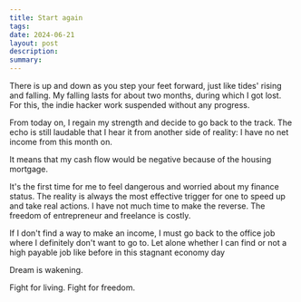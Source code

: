 ```yaml
---
title: Start again
tags: 
date: 2024-06-21
layout: post
description: 
summary:
---
```


There is up and down as you step your feet forward, just like tides' rising and falling. My falling lasts for about two months, during which I got lost. For this, the indie hacker work suspended without any progress. 

From today on, I regain my strength and decide to go back to the track. The echo is still laudable that I hear it from another side of reality: I have no net income from this month on. 

It means that my cash flow would be negative because of the housing mortgage. 

It's the first time for me to feel dangerous and worried about my finance status. The reality is always the most effective trigger for one to speed up and take real actions. I have not much time to make the reverse. The freedom of entrepreneur and freelance is costly. 

If I don't find a way to make an income, I must go back to the office job where I definitely don't want to go to. Let alone whether I can find or not a high payable job like before in this stagnant economy day 

Dream is wakening. 

Fight for living. Fight for freedom.


